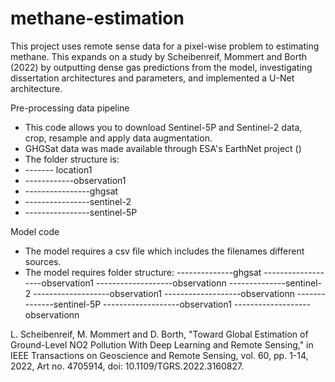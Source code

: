 # methane-estimation
This project uses remote sense data for a pixel-wise problem to estimating methane. This expands on a study by Scheibenreif, Mommert and Borth (2022) by outputting dense gas predictions from the model, investigating dissertation architectures and parameters, and implemented a U-Net architecture. 

Pre-processing data pipeline
- This code allows you to download Sentinel-5P and Sentinel-2 data, crop, resample and apply data augmentation.
- GHGSat data was made available through ESA's EarthNet project ()
- The folder structure is:
- ------- location1
- ------------observation1
- ----------------ghgsat
- ----------------sentinel-2
- ----------------sentinel-5P
  
Model code
-  The model requires a csv file which includes the filenames different sources.
- The model requires folder structure:
--------------ghgsat
-------------------observation1
-------------------observationn
--------------sentinel-2
-------------------observation1
-------------------observationn
--------------sentinel-5P
-------------------observation1
-------------------observationn

L. Scheibenreif, M. Mommert and D. Borth, "Toward Global Estimation of Ground-Level NO2 Pollution With Deep Learning and Remote Sensing," in IEEE Transactions on Geoscience and Remote Sensing, vol. 60, pp. 1-14, 2022, Art no. 4705914, doi: 10.1109/TGRS.2022.3160827.
